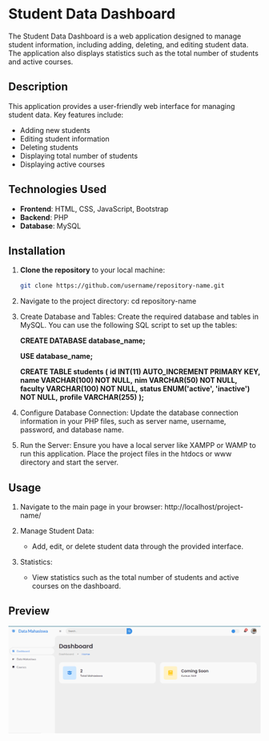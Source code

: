# Student Data Dashboard

The Student Data Dashboard is a web application designed to manage student information, including adding, deleting, and editing student data. The application also displays statistics such as the total number of students and active courses.

## Description

This application provides a user-friendly web interface for managing student data. Key features include:

- Adding new students
- Editing student information
- Deleting students
- Displaying total number of students
- Displaying active courses

## Technologies Used

- **Frontend**: HTML, CSS, JavaScript, Bootstrap
- **Backend**: PHP
- **Database**: MySQL

## Installation

1. **Clone the repository** to your local machine:
   ```bash
   git clone https://github.com/username/repository-name.git
   ```
2. Navigate to the project directory: cd repository-name

3. Create Database and Tables:
   Create the required database and tables in MySQL. You can use the following SQL script to set up the tables:

   **CREATE DATABASE database_name;**

   **USE database_name;**

   **CREATE TABLE students (**
   **id INT(11) AUTO_INCREMENT PRIMARY KEY,**
   **name VARCHAR(100) NOT NULL,**
   **nim VARCHAR(50) NOT NULL,**
   **faculty VARCHAR(100) NOT NULL,**
   **status ENUM('active', 'inactive') NOT NULL,**
   **profile VARCHAR(255)**
   **);**

4. Configure Database Connection:
   Update the database connection information in your PHP files, such as server name, username, password, and database name.

5. Run the Server:
   Ensure you have a local server like XAMPP or WAMP to run this application. Place the project files in the htdocs or www directory and start the server.

## Usage

1. Navigate to the main page in your browser:
   http://localhost/project-name/

2. Manage Student Data:

   - Add, edit, or delete student data through the provided interface.

3. Statistics:

   - View statistics such as the total number of students and active courses on the dashboard.

## Preview

![Student Data Dashboard Preview](https://github.com/alfian-happier/crud-university/blob/main/Screenshot%202024-07-27%20171838.png?raw=true)
